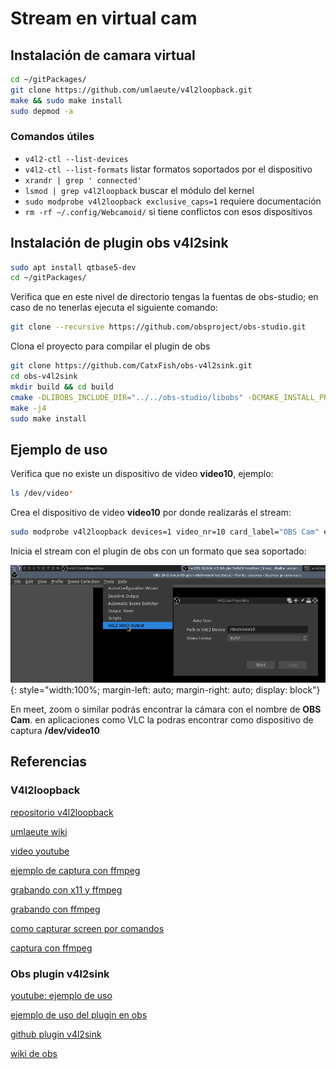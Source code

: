 # Stream en virtual cam

## Instalación de camara virtual

```bash
cd ~/gitPackages/
git clone https://github.com/umlaeute/v4l2loopback.git
make && sudo make install
sudo depmod -a
```

### Comandos útiles

* `v4l2-ctl --list-devices`
* `v4l2-ctl --list-formats` listar formatos soportados por el dispositivo
* `xrandr | grep ' connected'`
* `lsmod | grep v4l2loopback` buscar el módulo del kernel
* `sudo modprobe v4l2loopback exclusive_caps=1` requiere documentación
* `rm -rf ~/.config/Webcamoid/` si tiene conflictos con esos dispositivos

## Instalación de plugin obs v4l2sink

```bash
sudo apt install qtbase5-dev
cd ~/gitPackages/
```

Verifica que en este nivel de directorio tengas la fuentas de obs-studio;
en caso de no tenerlas ejecuta el siguiente comando:

```bash
git clone --recursive https://github.com/obsproject/obs-studio.git
```

Clona el proyecto para compilar el plugin de obs

```bash
git clone https://github.com/CatxFish/obs-v4l2sink.git
cd obs-v4l2sink
mkdir build && cd build
cmake -DLIBOBS_INCLUDE_DIR="../../obs-studio/libobs" -DCMAKE_INSTALL_PREFIX=/usr ..
make -j4
sudo make install

```

## Ejemplo de uso

Verifica que no existe un dispositivo de video **video10**, ejemplo:

```bash
ls /dev/video*
```

Crea el dispositivo de video **video10** por donde realizarás el stream:

```bash
sudo modprobe v4l2loopback devices=1 video_nr=10 card_label="OBS Cam" exclusive_caps=1
```

Inicia el stream con el plugin de obs con un formato que sea soportado:

![obs virtual cam stream](../../../img/obs/obs-virtual-cam.png){: style="width:100%; margin-left: auto; margin-right: auto; display: block"}


En meet, zoom o similar podrás encontrar la cámara con el nombre de **OBS Cam**.
en aplicaciones como VLC la podras encontrar como dispositivo de captura
**/dev/video10**

## Referencias

### V4l2loopback

[repositorio v4l2loopback](https://github.com/umlaeute/v4l2loopback)

[umlaeute wiki](https://github.com/umlaeute/v4l2loopback/wiki)

[video youtube](https://www.youtube.com/watch?v=6AZRiW3hHrw)

[ejemplo de captura con ffmpeg](https://stackoverflow.com/questions/36986037/screen-capture-recorder-to-record-2nd-monitor-ffmpeg-win-7)

[grabando con x11 y ffmpeg](https://www.reddit.com/r/linux/comments/8n3ylp/screen_recording_in_x11_with_ffmpeg/)

[grabando con ffmpeg](https://vlab.ncep.noaa.gov/web/oclo/internal-default-jobsheet-display-page/-/asset_publisher/xLjC16El6sCv/content/recording-your-desktop-with-ffmpeg)

[como capturar screen por comandos](https://unix.stackexchange.com/questions/73622/how-to-get-near-perfect-screen-recording-quality)

[captura con ffmpeg](https://trac.ffmpeg.org/wiki/Capture/Desktop)

### Obs plugin v4l2sink

[youtube: ejemplo de uso](https://www.youtube.com/watch?v=Eca509IDLdM)

[ejemplo de uso del plugin en obs](https://github.com/umlaeute/v4l2loopback/wiki/OBS-Studio)

[github plugin v4l2sink](https://github.com/CatxFish/obs-v4l2sink)

[wiki de obs](https://github.com/obsproject/obs-studio/wiki/Install-Instructions#debian-based-build-directions)

